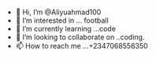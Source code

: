 - 👋 Hi, I’m @Aliyuahmad100
- 👀 I’m interested in ... football 
- 🌱 I’m currently learning ...code
- 💞️ I’m looking to collaborate on ..coding.
- 📫 How to reach me ...+2347068556350

<!---
Aliyuahmad100/Aliyuahmad100 is a ✨ special ✨ repository because its `README.md` (this file) appears on your GitHub profile.
You can click the Preview link to take a look at your changes.
--->
